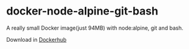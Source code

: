 # docker-node-alpine-git-bash
A really small Docker image(just 94MB) with node:alpine, git and bash.

Download in [Dockerhub](https://store.docker.com/community/images/nealding/docker-node-alpine-git-bash/ "Title")